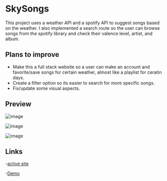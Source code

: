# SkySongs

This project uses a weather API and a spotify API to suggest songs based on the weather. I also implemented a search route so the user can browse songs from the spotify library and check their valence level, artist, and album.

## Plans to improve

  - Make this a full stack website so a user can make an account and favorite/save songs for certain weather, almost like a playlist for ceratin days.
  - Create a filter option so its easier to search for more specific songs.
  - Fix/update some visual aspects.

## Preview

![image](https://github.com/JosiahWolff/SkySongs-frontend/assets/134183204/963d0090-d327-44ff-a98a-663e29c5f3b0)

![image](https://github.com/JosiahWolff/SkySongs-frontend/assets/134183204/49ae48e3-dfec-4f48-980f-6cb4ab929547)

![image](https://github.com/JosiahWolff/SkySongs-frontend/assets/134183204/7d9f6677-f49e-4f40-9117-b40fab46e9c0)

## Links

-[active site](https://josiahwolff.github.io/SkySongs-frontend)

-[Demo](https://www.loom.com/share/d3b8cbbc5f534f5e8e59c54fcb9d9f83?sid=92612c18-7015-483d-ab10-ee3c76c55762)
